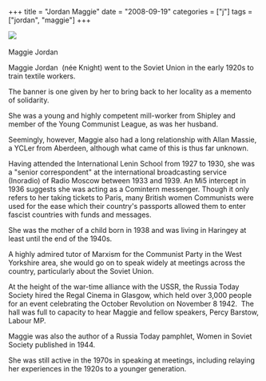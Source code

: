 +++
title = "Jordan Maggie"
date = "2008-09-19"
categories = ["j"]
tags = ["jordan", "maggie"]
+++

![](https://grahamstevenson.me.uk/wp-content/uploads/2008/09/Jordan-Maggie-1920s-soviet-banner-given-to-her.jpg) 

Maggie Jordan

Maggie Jordan  (née Knight) went to the Soviet Union in the early 1920s to train textile workers.

The banner is one given by her to bring back to her locality as a memento of solidarity.

She was a young and highly competent mill-worker from Shipley and member of the Young Communist League, as was her husband.

Seemingly, however, Maggie also had a long relationship with Allan Massie, a YCLer from Aberdeen, although what came of this is thus far unknown.

Having attended the International Lenin School from 1927 to 1930, she was a "senior correspondent" at the international broadcasting service (Inoradio) of Radio Moscow between 1933 and 1939. An Mi5 intercept in 1936 suggests she was acting as a Comintern messenger. Though it only refers to her taking tickets to Paris, many British women Communists were used for the ease which their country's passports allowed them to enter fascist countries with funds and messages. 

She was the mother of a child born in 1938 and was living in Haringey at least until the end of the 1940s.

A highly admired tutor of Marxism for the Communist Party in the West Yorkshire area, she would go on to speak widely at meetings across the country, particularly about the Soviet Union.

At the height of the war-time alliance with the USSR, the Russia Today Society hired the Regal Cinema in Glasgow, which held over 3,000 people for an event celebrating the October Revolution on November 8 1942.  The hall was full to capacity to hear Maggie and fellow speakers, Percy Barstow, Labour MP.

Maggie was also the author of a Russia Today pamphlet, Women in Soviet Society published in 1944. 

She was still active in the 1970s in speaking at meetings, including relaying her experiences in the 1920s to a younger generation.
